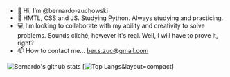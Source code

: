- 👋 Hi, I’m @bernardo-zuchowski
- 🌱 HMTL, CSS and JS. Studying Python. Always studying and practicing.
- 💻 I’m looking to collaborate with my ability and creativity to solve problems. Sounds cliché, however it's real. Well, I will have to prove it, right?
- 📫 How to contact me... ber.s.zuc@gmail.com


![Bernardo's github stats](https://github-readme-stats.vercel.app/api?username=bernardo-zuchowski&show_icons=true&theme=great-gatsby) [![Top Langs](https://github-readme-stats.vercel.app/api/top-langs/?username=bernardo-zuchowski)&layout=compact]
